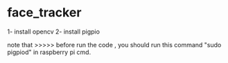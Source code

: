 # face_tracker
1- install opencv
2- install pigpio

note that >>>>>  before run the code , you should run this command "sudo pigpiod" in raspberry pi cmd.
